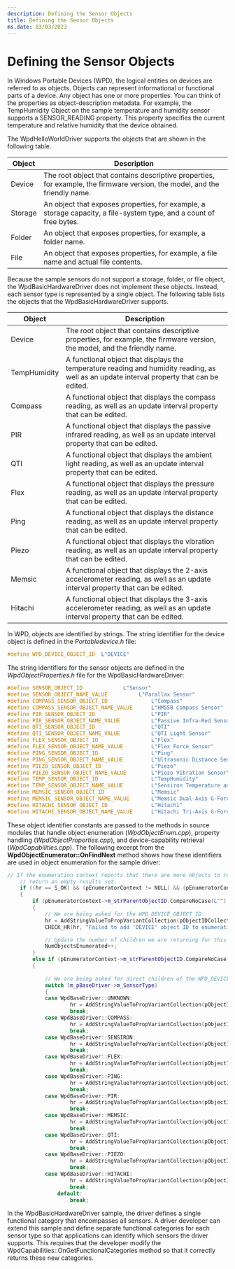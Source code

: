 ```yaml
---
description: Defining the Sensor Objects
title: Defining the Sensor Objects
ms.date: 03/03/2023
---
```


# Defining the Sensor Objects


In Windows Portable Devices (WPD), the logical entities on devices are referred to as objects. Objects can represent informational or functional parts of a device. Any object has one or more properties. You can think of the properties as object-description metadata. For example, the TempHumidity Object on the sample temperature and humidity sensor supports a SENSOR\_READING property. This property specifies the current temperature and relative humidity that the device obtained.

The WpdHelloWorldDriver supports the objects that are shown in the following table.

| Object  | Description                                                                                                                |
|---------|----------------------------------------------------------------------------------------------------------------------------|
| Device  | The root object that contains descriptive properties, for example, the firmware version, the model, and the friendly name. |
| Storage | An object that exposes properties, for example, a storage capacity, a file-system type, and a count of free bytes.         |
| Folder  | An object that exposes properties, for example, a folder name.                                                             |
| File    | An object that exposes properties, for example, a file name and actual file contents.                                      |

 

Because the sample sensors do not support a storage, folder, or file object, the WpdBasicHardwareDriver does not implement these objects. Instead, each sensor type is represented by a single object. The following table lists the objects that the WpdBasicHardwareDriver supports.

| Object       | Description                                                                                                                                |
|--------------|--------------------------------------------------------------------------------------------------------------------------------------------|
| Device       | The root object that contains descriptive properties, for example, the firmware version, the model, and the friendly name.                 |
| TempHumidity | A functional object that displays the temperature reading and humidity reading, as well as an update interval property that can be edited. |
| Compass      | A functional object that displays the compass reading, as well as an update interval property that can be edited.                          |
| PIR          | A functional object that displays the passive infrared reading, as well as an update interval property that can be edited.                 |
| QTI          | A functional object that displays the ambient light reading, as well as an update interval property that can be edited.                    |
| Flex         | A functional object that displays the pressure reading, as well as an update interval property that can be edited.                         |
| Ping         | A functional object that displays the distance reading, as well as an update interval property that can be edited.                         |
| Piezo        | A functional object that displays the vibration reading, as well as an update interval property that can be edited.                        |
| Memsic       | A functional object that displays the 2-axis accelerometer reading, as well as an update interval property that can be edited.             |
| Hitachi      | A functional object that displays the 3-axis accelerometer reading, as well as an update interval property that can be edited.             |

 

In WPD, objects are identified by strings. The string identifier for the device object is defined in the *Portabledevice.h* file:

```cpp
#define WPD_DEVICE_OBJECT_ID  L"DEVICE"
```

The string identifiers for the sensor objects are defined in the *WpdObjectProperties.h* file for the WpdBasicHardwareDriver:

```cpp
#define SENSOR_OBJECT_ID             L"Sensor"
#define SENSOR_OBJECT_NAME_VALUE          L"Parallax Sensor"
#define COMPASS_SENSOR_OBJECT_ID              L"Compass"
#define COMPASS_SENSOR_OBJECT_NAME_VALUE      L"HM55B Compass Sensor"
#define PIR_SENSOR_OBJECT_ID                  L"PIR"
#define PIR_SENSOR_OBJECT_NAME_VALUE          L"Passive Infra-Red Sensor"
#define QTI_SENSOR_OBJECT_ID                  L"QTI"
#define QTI_SENSOR_OBJECT_NAME_VALUE          L"QTI Light Sensor"
#define FLEX_SENSOR_OBJECT_ID                 L"Flex"
#define FLEX_SENSOR_OBJECT_NAME_VALUE         L"Flex Force Sensor"
#define PING_SENSOR_OBJECT_ID                 L"Ping"
#define PING_SENSOR_OBJECT_NAME_VALUE         L"Ultrasonic Distance Sensor"
#define PIEZO_SENSOR_OBJECT_ID                L"Piezo"
#define PIEZO_SENSOR_OBJECT_NAME_VALUE        L"Piezo Vibration Sensor"
#define TEMP_SENSOR_OBJECT_ID                 L"TempHumidity"
#define TEMP_SENSOR_OBJECT_NAME_VALUE         L"Sensiron Temperature and Humidity Sensor"
#define MEMSIC_SENSOR_OBJECT_ID               L"Memsic"
#define MEMSIC_SENSOR_OBJECT_NAME_VALUE       L"Memsic Dual-Axis G-Force Sensor"
#define HITACHI_SENSOR_OBJECT_ID              L"Hitachi"
#define HITACHI_SENSOR_OBJECT_NAME_VALUE      L"Hitachi Tri-Axis G-Force Sensor"
```

These object identifier constants are passed to the methods in source modules that handle object enumeration (*WpdObjectEnum.cpp*), property handling (*WpdObjectProperties.cpp*), and device-capability retrieval (*WpdCapabilities.cpp*). The following excerpt from the **WpdObjectEnumerator::OnFindNext** method shows how these identifiers are used in object enumeration for the sample driver:

```cpp
// If the enumeration context reports that there are more objects to return, then continue, if not,
    // return an empty results set.
    if ((hr == S_OK) && (pEnumeratorContext != NULL) && (pEnumeratorContext->HasMoreChildrenToEnumerate() == TRUE))
    {
        if (pEnumeratorContext->m_strParentObjectID.CompareNoCase(L"") == 0)
        {
            // We are being asked for the WPD_DEVICE_OBJECT_ID
            hr = AddStringValueToPropVariantCollection(pObjectIDCollection, WPD_DEVICE_OBJECT_ID);
            CHECK_HR(hr, "Failed to add 'DEVICE' object ID to enumeration collection");

            // Update the number of children we are returning for this enumeration call
            NumObjectsEnumerated++;
        }
        else if (pEnumeratorContext->m_strParentObjectID.CompareNoCase(WPD_DEVICE_OBJECT_ID) == 0)
        {
    
            // We are being asked for direct children of the WPD_DEVICE_OBJECT_ID
            switch (m_pBaseDriver->m_SensorType)
            {
            case WpdBaseDriver::UNKNOWN:
                    hr = AddStringValueToPropVariantCollection(pObjectIDCollection, SENSOR_OBJECT_ID);
                    break;
            case WpdBaseDriver::COMPASS:
                    hr = AddStringValueToPropVariantCollection(pObjectIDCollection, COMPASS_SENSOR_OBJECT_ID);
                    break;
            case WpdBaseDriver::SENSIRON:
                    hr = AddStringValueToPropVariantCollection(pObjectIDCollection, TEMP_SENSOR_OBJECT_ID);
                    break;
            case WpdBaseDriver::FLEX:
                    hr = AddStringValueToPropVariantCollection(pObjectIDCollection, FLEX_SENSOR_OBJECT_ID);
                    break;
            case WpdBaseDriver::PING:
                    hr = AddStringValueToPropVariantCollection(pObjectIDCollection, PING_SENSOR_OBJECT_ID);
                    break;
            case WpdBaseDriver::PIR:
                    hr = AddStringValueToPropVariantCollection(pObjectIDCollection, PIR_SENSOR_OBJECT_ID);
                    break;
            case WpdBaseDriver::MEMSIC:
                    hr = AddStringValueToPropVariantCollection(pObjectIDCollection, MEMSIC_SENSOR_OBJECT_ID);
                    break;
            case WpdBaseDriver::QTI:
                    hr = AddStringValueToPropVariantCollection(pObjectIDCollection, QTI_SENSOR_OBJECT_ID);
                    break;
            case WpdBaseDriver::PIEZO:
                    hr = AddStringValueToPropVariantCollection(pObjectIDCollection, PIEZO_SENSOR_OBJECT_ID);
                    break;
            case WpdBaseDriver::HITACHI:
                    hr = AddStringValueToPropVariantCollection(pObjectIDCollection, HITACHI_SENSOR_OBJECT_ID);
                    break;
                default:
                    break;
```

In the WpdBasicHardwareDriver sample, the driver defines a single functional category that encompasses all sensors. A driver developer can extend this sample and define separate functional categories for each sensor type so that applications can identify which sensors the driver supports. This requires that the developer modify the WpdCapabilities::OnGetFunctionalCategories method so that it correctly returns these new categories.

 

 




